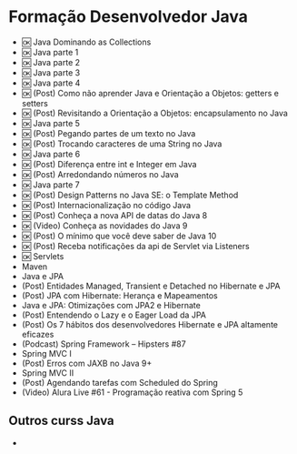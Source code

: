 # Formação Desenvolvedor Java

- :ok: Java Dominando as Collections
- :ok: Java parte 1
- :ok: Java parte 2
- :ok: Java parte 3
- :ok: Java parte 4
- :ok: (Post) Como não aprender Java e Orientação a Objetos: getters e setters
- :ok: (Post) Revisitando a Orientação a Objetos: encapsulamento no Java
- :ok: Java parte 5
- :ok: (Post) Pegando partes de um texto no Java
- :ok: (Post) Trocando caracteres de uma String no Java
- :ok: Java parte 6
- :ok: (Post) Diferença entre int e Integer em Java
- :ok: (Post) Arredondando números no Java
- :ok: Java parte 7
- :ok: (Post) Design Patterns no Java SE: o Template Method
- :ok: (Post) Internacionalização no código Java
- :ok: (Post) Conheça a nova API de datas do Java 8
- :ok: (Video) Conheça as novidades do Java 9
- :ok: (Post) O mínimo que você deve saber de Java 10
- :ok: (Post) Receba notificações da api de Servlet via Listeners
- :ok: Servlets
- Maven
- Java e JPA
- (Post) Entidades Managed, Transient e Detached no Hibernate e JPA
- (Post) JPA com Hibernate: Herança e Mapeamentos
- Java e JPA: Otimizações com JPA2 e Hibernate
- (Post) Entendendo o Lazy e o Eager Load da JPA
- (Post) Os 7 hábitos dos desenvolvedores Hibernate e JPA altamente eficazes
- (Podcast) Spring Framework – Hipsters #87
- Spring MVC I
- (Post) Erros com JAXB no Java 9+
- Spring MVC II
- (Post) Agendando tarefas com Scheduled do Spring
- (Video) Alura Live #61 - Programação reativa com Spring 5

## Outros curss Java

- 
